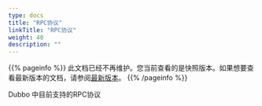 ```yaml
---
type: docs
title: "RPC协议"
linkTitle: "RPC协议"
weight: 40
description: ""
---
```


{{% pageinfo %}} 此文档已经不再维护。您当前查看的是快照版本。如果想要查看最新版本的文档，请参阅[最新版本](/zh/docs3-v2/java-sdk/reference-manual/protocol/)。
{{% /pageinfo %}}

Dubbo 中目前支持的RPC协议

